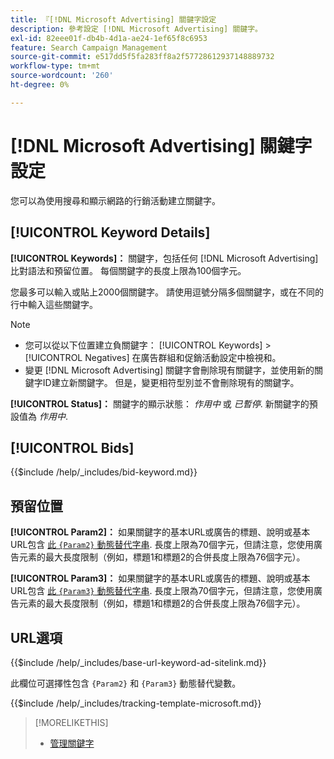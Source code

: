 ```yaml
---
title: 『[!DNL Microsoft Advertising] 關鍵字設定
description: 參考設定 [!DNL Microsoft Advertising] 關鍵字。
exl-id: 82eee01f-db4b-4d1a-ae24-1ef65f8c6953
feature: Search Campaign Management
source-git-commit: e517dd5f5fa283ff8a2f57728612937148889732
workflow-type: tm+mt
source-wordcount: '260'
ht-degree: 0%

---
```


# [!DNL Microsoft Advertising] 關鍵字設定

您可以為使用搜尋和顯示網路的行銷活動建立關鍵字。

## [!UICONTROL Keyword Details]

**[!UICONTROL Keywords]：** 關鍵字，包括任何 [!DNL Microsoft Advertising] 比對語法和預留位置。 每個關鍵字的長度上限為100個字元。

您最多可以輸入或貼上2000個關鍵字。 請使用逗號分隔多個關鍵字，或在不同的行中輸入這些關鍵字。

>[!NOTE]
>
>* 您可以從以下位置建立負關鍵字： [!UICONTROL Keywords] > [!UICONTROL Negatives] 在廣告群組和促銷活動設定中檢視和。
>* 變更 [!DNL Microsoft Advertising] 關鍵字會刪除現有關鍵字，並使用新的關鍵字ID建立新關鍵字。 但是，變更相符型別並不會刪除現有的關鍵字。

**[!UICONTROL Status]：** 關鍵字的顯示狀態： *作用中* 或 *已暫停*. 新關鍵字的預設值為 *作用中*.

## [!UICONTROL Bids]

<!-- **[!UICONTROL Bid]:** -->

{{$include /help/_includes/bid-keyword.md}}

## 預留位置

**[!UICONTROL Param2]：** 如果關鍵字的基本URL或廣告的標題、說明或基本URL包含 [此 `{Param2}` 動態替代字串](https://help.bingads.microsoft.com/#apex/3/en/53079/0). 長度上限為70個字元，但請注意，您使用廣告元素的最大長度限制（例如，標題1和標題2的合併長度上限為76個字元）。

**[!UICONTROL Param3]：** 如果關鍵字的基本URL或廣告的標題、說明或基本URL包含 [此 `{Param3}` 動態替代字串](https://help.bingads.microsoft.com/#apex/3/en/53079/0). 長度上限為70個字元，但請注意，您使用廣告元素的最大長度限制（例如，標題1和標題2的合併長度上限為76個字元）。

## URL選項

<!-- **[!UICONTROL Base URl]:** -->

{{$include /help/_includes/base-url-keyword-ad-sitelink.md}}

此欄位可選擇性包含 `{Param2}` 和 `{Param3}` 動態替代變數。

<!-- **[!UICONTROL Tracking Template]:** -->

{{$include /help/_includes/tracking-template-microsoft.md}}

>[!MORELIKETHIS]
>
>* [管理關鍵字](/help/search-social-commerce/campaign-management/campaigns/keyword-manage.md)
